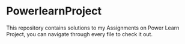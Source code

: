 # PowerlearnProject

This repository contains solutions to my Assignments on Power Learn Project, you can navigate through every file to check it out. 

